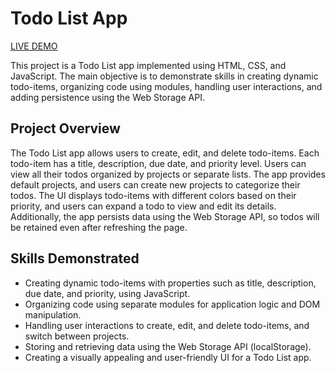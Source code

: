 # Todo List App

[LIVE DEMO](https://dylen400mh.github.io/todo-list/)

This project is a Todo List app implemented using HTML, CSS, and JavaScript. The main objective is to demonstrate skills in creating dynamic todo-items, organizing code using modules, handling user interactions, and adding persistence using the Web Storage API.

## Project Overview
The Todo List app allows users to create, edit, and delete todo-items. Each todo-item has a title, description, due date, and priority level. Users can view all their todos organized by projects or separate lists. The app provides default projects, and users can create new projects to categorize their todos. The UI displays todo-items with different colors based on their priority, and users can expand a todo to view and edit its details. Additionally, the app persists data using the Web Storage API, so todos will be retained even after refreshing the page.

## Skills Demonstrated
- Creating dynamic todo-items with properties such as title, description, due date, and priority, using JavaScript.
- Organizing code using separate modules for application logic and DOM manipulation.
- Handling user interactions to create, edit, and delete todo-items, and switch between projects.
- Storing and retrieving data using the Web Storage API (localStorage).
- Creating a visually appealing and user-friendly UI for a Todo List app.
